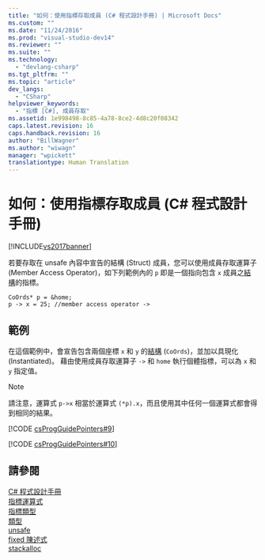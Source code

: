 ```yaml
---
title: "如何：使用指標存取成員 (C# 程式設計手冊) | Microsoft Docs"
ms.custom: ""
ms.date: "11/24/2016"
ms.prod: "visual-studio-dev14"
ms.reviewer: ""
ms.suite: ""
ms.technology: 
  - "devlang-csharp"
ms.tgt_pltfrm: ""
ms.topic: "article"
dev_langs: 
  - "CSharp"
helpviewer_keywords: 
  - "指標 [C#], 成員存取"
ms.assetid: 1e998498-8c85-4a78-8ce2-4d8c20f08342
caps.latest.revision: 16
caps.handback.revision: 16
author: "BillWagner"
ms.author: "wiwagn"
manager: "wpickett"
translationtype: Human Translation
---
```

# 如何：使用指標存取成員 (C# 程式設計手冊)
[!INCLUDE[vs2017banner](../../../csharp/includes/vs2017banner.md)]

若要存取在 unsafe 內容中宣告的結構 \(Struct\) 成員，您可以使用成員存取運算子 \(Member Access Operator\)，如下列範例內的 `p` 即是一個指向包含 `x` 成員之[結構](../../../csharp/language-reference/keywords/struct.md)的指標。  
  
```  
CoOrds* p = &home;  
p -> x = 25; //member access operator ->  
```  
  
## 範例  
 在這個範例中，會宣告包含兩個座標 `x` 和 `y` 的[結構](../../../csharp/language-reference/keywords/struct.md) \(`CoOrds`\)，並加以具現化 \(Instantiated\)。  藉由使用成員存取運算子 `->` 和 `home` 執行個體指標，可以為 `x` 和 `y` 指定值。  
  
> [!NOTE]
>  請注意，運算式 `p->x` 相當於運算式 `(*p).x`，而且使用其中任何一個運算式都會得到相同的結果。  
  
 [!CODE [csProgGuidePointers#9](../CodeSnippet/VS_Snippets_VBCSharp/csProgGuidePointers#9)]  
  
 [!CODE [csProgGuidePointers#10](../CodeSnippet/VS_Snippets_VBCSharp/csProgGuidePointers#10)]  
  
## 請參閱  
 [C\# 程式設計手冊](../../../csharp/programming-guide/index.md)   
 [指標運算式](../../../csharp/programming-guide/unsafe-code-pointers/pointer-expressions.md)   
 [指標類型](../../../csharp/programming-guide/unsafe-code-pointers/pointer-types.md)   
 [類型](../../../csharp/language-reference/keywords/types.md)   
 [unsafe](../../../csharp/language-reference/keywords/unsafe.md)   
 [fixed 陳述式](../../../csharp/language-reference/keywords/fixed-statement.md)   
 [stackalloc](../../../csharp/language-reference/keywords/stackalloc.md)